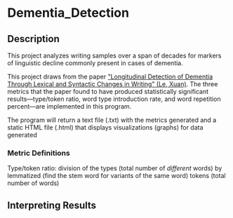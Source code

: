 # Dementia_Detection

## Description
This project analyzes writing samples over a span of decades for markers of linguistic decline commonly present in cases of dementia.

This project draws from the paper 
["Longitudinal Detection of Dementia Through Lexical and Syntactic Changes in Writing" (Le, Xuan)](ftp://ftp.cs.toronto.edu/pub/gh/Le-MSc-2010.pdf). The three metrics that the paper found to have produced statistically significant results—type/token ratio, word type introduction rate, and word repetition percent—are implemented in this program.

The program will return a text file (.txt) with the metrics generated and a static HTML file (.html) that displays visualizations (graphs) for data generated

### Metric Definitions
Type/token ratio: division of the types (total number of _different_ words) by lemmatized (find the stem word for variants of the same word) tokens (total number of words)


## Interpreting Results




